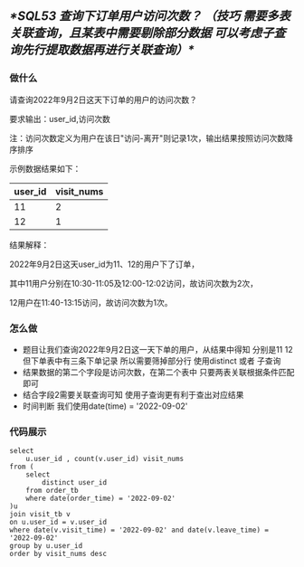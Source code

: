 ## ***\*SQL53 查询下订单用户访问次数？ （技巧 需要多表关联查询，且某表中需要剔除部分数据  可以考虑子查询先行提取数据再进行关联查询）\****

### 做什么

请查询2022年9月2日这天下订单的用户的访问次数？

要求输出：user_id,访问次数

注：访问次数定义为用户在该日"访问-离开"则记录1次，输出结果按照访问次数降序排序

示例数据结果如下：

| user_id | visit_nums |
| ------- | ---------- |
| 11      | 2          |
| 12      | 1          |

结果解释：

2022年9月2日这天user_id为11、12的用户下了订单，

其中11用户分别在10:30-11:05及12:00-12:02访问，故访问次数为2次，

12用户在11:40-13:15访问，故访问次数为1次。

### 怎么做

- 题目让我们查询2022年9月2日这一天下单的用户，从结果中得知 分别是11 12 但下单表中有三条下单记录  所以需要筛掉部分行   使用distinct 或者 子查询
- 结果数据的第二个字段是访问次数，在第二个表中  只要两表关联根据条件匹配即可
- 结合字段2需要关联查询可知 使用子查询更有利于查出对应结果
- 时间判断 我们使用date(time) = '2022-09-02'

### 代码展示

```
select 
    u.user_id , count(v.user_id) visit_nums
from (
    select
        distinct user_id
    from order_tb 
    where date(order_time) = '2022-09-02'
)u
join visit_tb v
on u.user_id = v.user_id
where date(v.visit_time) = '2022-09-02' and date(v.leave_time) = '2022-09-02'
group by u.user_id
order by visit_nums desc
```